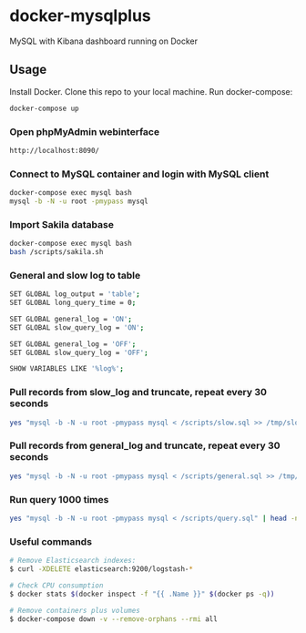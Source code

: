 # docker-mysqlplus
MySQL with Kibana dashboard running on Docker

## Usage
Install Docker. Clone this repo to your local machine. Run docker-compose: 
```bash
docker-compose up
```

### Open phpMyAdmin webinterface
```bash
http://localhost:8090/
```

### Connect to MySQL container and login with MySQL client
```bash
docker-compose exec mysql bash
mysql -b -N -u root -pmypass mysql
```

### Import Sakila database
```bash
docker-compose exec mysql bash
bash /scripts/sakila.sh
```

### General and slow log to table
```bash
SET GLOBAL log_output = 'table';
SET GLOBAL long_query_time = 0;

SET GLOBAL general_log = 'ON';
SET GLOBAL slow_query_log = 'ON';

SET GLOBAL general_log = 'OFF';
SET GLOBAL slow_query_log = 'OFF';

SHOW VARIABLES LIKE '%log%';
```

### Pull records from slow_log and truncate, repeat every 30 seconds
```bash
yes "mysql -b -N -u root -pmypass mysql < /scripts/slow.sql >> /tmp/slow.log" | parallel --jobs 1 --delay 30
```

### Pull records from general_log and truncate, repeat every 30 seconds
```bash
yes "mysql -b -N -u root -pmypass mysql < /scripts/general.sql >> /tmp/general.log" | parallel --jobs 1 --delay 30
```

### Run query 1000 times
```bash
yes "mysql -b -N -u root -pmypass mysql < /scripts/query.sql" | head -n 1000 | parallel
```

### Useful commands
```bash
# Remove Elasticsearch indexes:
$ curl -XDELETE elasticsearch:9200/logstash-*

# Check CPU consumption
$ docker stats $(docker inspect -f "{{ .Name }}" $(docker ps -q))

# Remove containers plus volumes
$ docker-compose down -v --remove-orphans --rmi all
